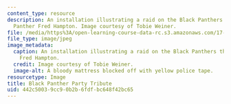 ```yaml
---
content_type: resource
description: An installation illustrating a raid on the Black Panthers that killed
  Panther Fred Hampton. Image courtesy of Tobie Weiner.
file: /media/https%3A/open-learning-course-data-rc.s3.amazonaws.com/17-922-dr-martin-luther-king-jr-iap-design-seminar-january-iap-2013/442c50039cc90b2b6fdfbc648f42bc65_Panthernew.jpg
file_type: image/jpeg
image_metadata:
  caption: An installation illustrating a raid on the Black Panthers that killed Panther
    Fred Hampton.
  credit: Image courtesy of Tobie Weiner.
  image-alt: A bloody mattress blocked off with yellow police tape.
resourcetype: Image
title: Black Panther Party Tribute
uid: 442c5003-9cc9-0b2b-6fdf-bc648f42bc65
---
```

